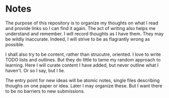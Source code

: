 # Notes

The purpose of this repository is to organize my thoughts on what I read
and provide links so I can find it again. The act of writing also helps me
understand and remember. I will record thoughts as I have them. They may
be wildly inaccurate. Indeed, I will strive to be as flagrantly wrong as
possible.

I shall also try to be content, rather than strucutre, oriented. I love to
write TODO lists and outlines. But they do little to tame my random
approach to learning. Here I will curate content I have added, but never
outline what I haven't. Or so I say, but I lie.

The entry point for new ideas will be atomic notes, single files describing
thoughs on one paper or idea. Later I may organize these. But I want there to
be no barriers to new submissions.
